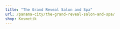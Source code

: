 ```yaml
---
title: "The Grand Reveal Salon and Spa"
url: /panama-city/the-grand-reveal-salon-and-spa/
shop: Kosmetik
---
```

